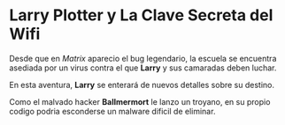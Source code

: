 Larry Plotter y La Clave Secreta del Wifi
=========================================

Desde que en *Matrix* aparecio el bug legendario, la escuela se encuentra asediada por un virus contra el que **Larry** y sus camaradas deben luchar.

En esta aventura, **Larry** se enterará de nuevos detalles sobre su destino.

Como el malvado hacker **Ballmermort** le lanzo un troyano, en su propio codigo podria esconderse un malware dificil de eliminar.
